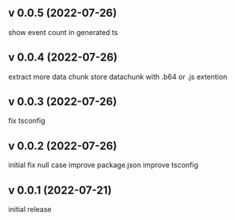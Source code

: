 ## v 0.0.5 (2022-07-26)
show event count in generated ts
## v 0.0.4 (2022-07-26)
extract more data chunk
store datachunk with .b64 or .js extention
## v 0.0.3 (2022-07-26)
fix tsconfig
## v 0.0.2 (2022-07-26)
initial fix null case
improve package.json
improve tsconfig
## v 0.0.1 (2022-07-21)
initial release